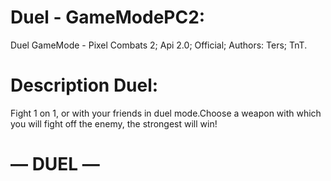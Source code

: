 # Duel - GameModePC2:
Duel GameMode -  Pixel Combats 2;
Api 2.0;
Official;
Authors: Ters; TnT.

# Description Duel:
Fight 1 on 1, or with your friends in duel mode.Choose a weapon with which you will fight off the enemy, the strongest will win!

# — DUEL —





